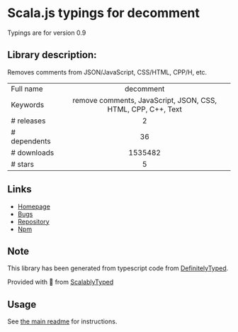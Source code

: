
# Scala.js typings for decomment

Typings are for version 0.9

## Library description:
Removes comments from JSON/JavaScript, CSS/HTML, CPP/H, etc.

|                    |                 |
| ------------------ | :-------------: |
| Full name          | decomment |
| Keywords           | remove comments, JavaScript, JSON, CSS, HTML, CPP, C++, Text |
| # releases         | 2 |
| # dependents       | 36 |
| # downloads        | 1535482 |
| # stars            | 5 |

## Links
- [Homepage](https://github.com/vitaly-t/decomment)
- [Bugs](https://github.com/vitaly-t/decomment/issues)
- [Repository](https://github.com/vitaly-t/decomment)
- [Npm](https://www.npmjs.com/package/decomment)
    


## Note
This library has been generated from typescript code from [DefinitelyTyped](https://definitelytyped.org).

Provided with :purple_heart: from [ScalablyTyped](https://github.com/oyvindberg/ScalablyTyped)

## Usage
See [the main readme](../../readme.md) for instructions.


